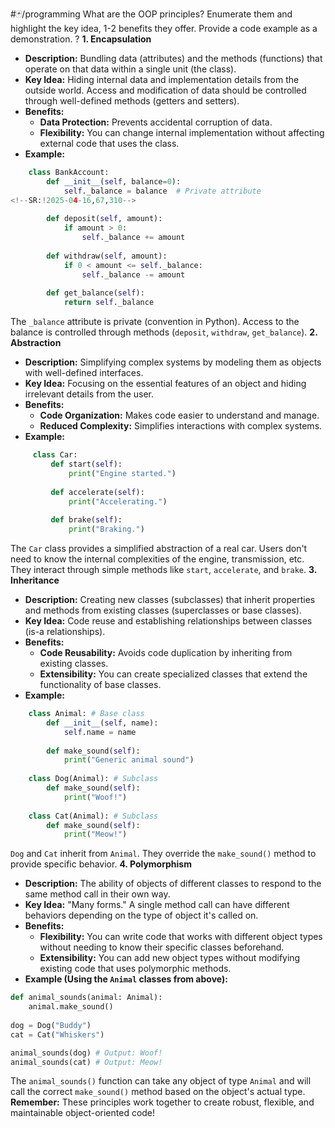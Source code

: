 #🃏/programming
What are the OOP principles? Enumerate them and highlight the key idea, 1-2 benefits they offer. Provide a code example as a demonstration.
?
**1. Encapsulation**
   - **Description:** Bundling data (attributes) and the methods (functions) that operate on that data within a single unit (the class).
   - **Key Idea:**  Hiding internal data and implementation details from the outside world. Access and modification of data should be controlled through well-defined methods (getters and setters).
   - **Benefits:**
     - **Data Protection:** Prevents accidental corruption of data.
     - **Flexibility:**  You can change internal implementation without affecting external code that uses the class.
   - **Example:**
 ```python
     class BankAccount:
         def __init__(self, balance=0):
             self._balance = balance  # Private attribute
<!--SR:!2025-04-16,67,310-->
             
         def deposit(self, amount):
             if amount > 0:
                 self._balance += amount
                 
         def withdraw(self, amount):
             if 0 < amount <= self._balance:
                 self._balance -= amount
                 
         def get_balance(self):
             return self._balance
```
The `_balance` attribute is private (convention in Python).
Access to the balance is controlled through methods (`deposit`, `withdraw`, `get_balance`).
**2. Abstraction**
   - **Description:** Simplifying complex systems by modeling them as objects with well-defined interfaces.
   - **Key Idea:**  Focusing on the essential features of an object and hiding irrelevant details from the user.
   - **Benefits:**
     - **Code Organization:**  Makes code easier to understand and manage.
     - **Reduced Complexity:**  Simplifies interactions with complex systems. 
   - **Example:**
```python
     class Car:
         def start(self):
             print("Engine started.") 
             
         def accelerate(self):
             print("Accelerating.")
             
         def brake(self):
             print("Braking.") 
```
The `Car` class provides a simplified abstraction of a real car.
Users don't need to know the internal complexities of the engine, transmission, etc. They interact through simple methods like `start`, `accelerate`, and `brake`.
**3. Inheritance**
   - **Description:**  Creating new classes (subclasses) that inherit properties and methods from existing classes (superclasses or base classes).
   - **Key Idea:**  Code reuse and establishing relationships between classes (is-a relationships). 
   - **Benefits:**
     - **Code Reusability:** Avoids code duplication by inheriting from existing classes.
     - **Extensibility:**  You can create specialized classes that extend the functionality of base classes.
   - **Example:**
 ```python
     class Animal: # Base class
         def __init__(self, name):
             self.name = name 
            
         def make_sound(self):
             print("Generic animal sound")
             
     class Dog(Animal): # Subclass
         def make_sound(self):
             print("Woof!")
             
     class Cat(Animal): # Subclass
         def make_sound(self):
             print("Meow!") 
 ```
`Dog` and `Cat` inherit from `Animal`.
 They override the `make_sound()` method to provide specific behavior.
**4. Polymorphism**
   - **Description:** The ability of objects of different classes to respond to the same method call in their own way.
   - **Key Idea:** "Many forms."  A single method call can have different behaviors depending on the type of object it's called on.
   - **Benefits:** 
      - **Flexibility:**  You can write code that works with different object types without needing to know their specific classes beforehand.
      - **Extensibility:**  You can add new object types without modifying existing code that uses polymorphic methods. 
   - **Example (Using the `Animal` classes from above):**
 ```python
 def animal_sounds(animal: Animal):
	 animal.make_sound()
	 
 dog = Dog("Buddy")
 cat = Cat("Whiskers")
 
 animal_sounds(dog) # Output: Woof!
 animal_sounds(cat) # Output: Meow! 
 ```
The `animal_sounds()` function can take any object of type `Animal` and will call the correct `make_sound()` method based on the object's actual type. 
**Remember:** These principles work together to create robust, flexible, and maintainable object-oriented code! 
<!--SR:!2024-12-08,4,270-->
